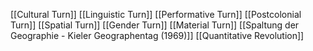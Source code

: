 [[Cultural Turn]]
[[Linguistic Turn]]
[[Performative Turn]]
[[Postcolonial Turn]]
[[Spatial Turn]]
[[Gender Turn]]
[[Material Turn]]
[[Spaltung der Geographie - Kieler Geographentag (1969)]]
[[Quantitative Revolution]]
